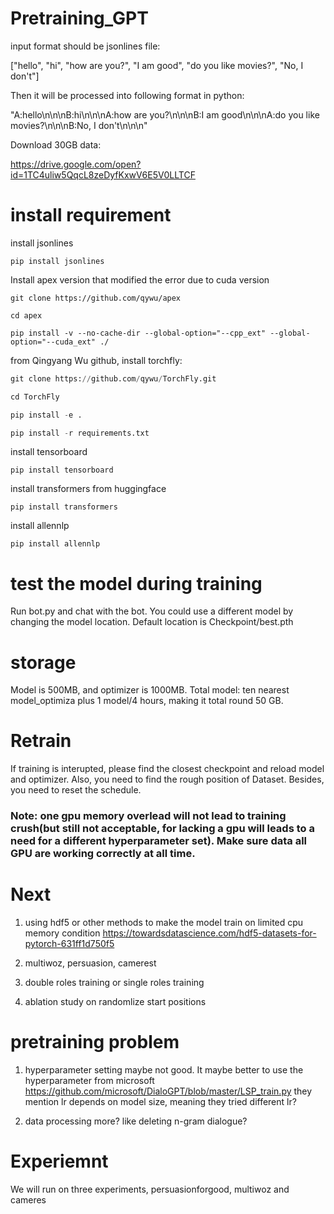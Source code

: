 # Pretraining_GPT

input format should be jsonlines file:

["hello", "hi", "how are you?", "I am good", "do you like movies?", "No, I don't"]

Then it will be processed into following format in python:

"A:hello\n\n\nB:hi\n\n\nA:how are you?\n\n\nB:I am good\n\n\nA:do you like movies?\n\n\nB:No, I don't\n\n\n"


Download 30GB data:

https://drive.google.com/open?id=1TC4uliw5QqcL8zeDyfKxwV6E5V0LLTCF


# install requirement 
install jsonlines

```shell
pip install jsonlines
```
Install apex version that modified the error due to cuda version

```shell
git clone https://github.com/qywu/apex

cd apex

pip install -v --no-cache-dir --global-option="--cpp_ext" --global-option="--cuda_ext" ./
```


from Qingyang Wu github, install torchfly:

```python
git clone https://github.com/qywu/TorchFly.git

cd TorchFly

pip install -e .

pip install -r requirements.txt
```

install tensorboard

```
pip install tensorboard
```

install transformers from huggingface

```
pip install transformers
```

install allennlp

```
pip install allennlp
```

# test the model during training
Run bot.py and chat with the bot. You could use a different model by changing the model location. Default location is Checkpoint/best.pth

# storage
Model is 500MB, and optimizer is 1000MB.
Total model: ten nearest model_optimiza plus 1 model/4 hours, making it total round 50 GB.

# Retrain
If training is interupted, please find the closest checkpoint and reload model and optimizer. Also, you need to find the rough position of Dataset. Besides, you need to reset the schedule.
### Note: one gpu memory overlead will not lead to training crush(but still not acceptable, for lacking a gpu will leads to a need for a different hyperparameter set). Make sure data all GPU are working correctly at all time.
# Next
1. using hdf5 or other methods to make the model train on limited cpu memory condition
https://towardsdatascience.com/hdf5-datasets-for-pytorch-631ff1d750f5

2. multiwoz, persuasion, camerest

3. double roles training or single roles training

4. ablation study on randomlize start positions

# pretraining problem
1. hyperparameter setting maybe not good. It maybe better to use the hyperparameter from microsoft https://github.com/microsoft/DialoGPT/blob/master/LSP_train.py
they mention lr depends on model size, meaning they tried different lr?

2. data processing more? like deleting n-gram dialogue?

# Experiemnt
We will run on three experiments, persuasionforgood, multiwoz and cameres




